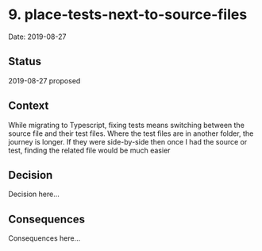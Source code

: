 # 9. place-tests-next-to-source-files

Date: 2019-08-27

## Status

2019-08-27 proposed

## Context

While migrating to Typescript, fixing tests means switching between the source file and their test files. Where the test files are in another folder, the journey is longer. If they were side-by-side then once I had the source or test, finding the related file would be much easier

## Decision

Decision here...

## Consequences

Consequences here...
